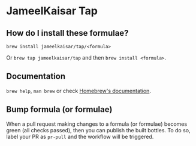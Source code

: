 # JameelKaisar Tap

## How do I install these formulae?

`brew install jameelkaisar/tap/<formula>`

Or `brew tap jameelkaisar/tap` and then `brew install <formula>`.

## Documentation

`brew help`, `man brew` or check [Homebrew's documentation](https://docs.brew.sh).

## Bump formula (or formulae)
When a pull request making changes to a formula (or formulae) becomes green (all checks passed), then you can publish the built bottles. To do so, label your PR as `pr-pull` and the workflow will be triggered.
